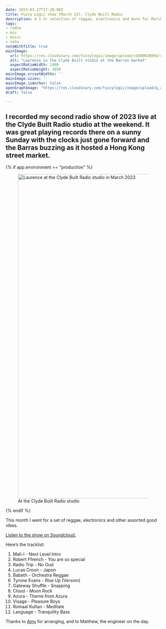 ```yaml
---
date: 2023-03-27T17:20:00Z
title: Fuzzy Logic show (March 23), Clyde Built Radio
description: A 1 hr selection of reggae, electronics and more for March
tags:
- radio
- mix
- music
- note
noteWithTitle: true
mainImage:
  url: https://res.cloudinary.com/fuzzylogic/image/upload/v1680028894/clyde_1400_mar2023_mozjpg_iejw5x.jpg
  alt: "Laurence in the Clyde Built studio at the Barras market"
  aspectRatioWidth: 1400
  aspectRatioHeight: 1050
mainImage.srcsetWidths: ''
mainImage.sizes: ''
mainImage.isAnchor: false
openGraphImage: "https://res.cloudinary.com/fuzzylogic/image/upload/q_auto,f_auto,c_crop,g_north,w_1200,h_630/v1680028894/clyde_1400_mar2023_mozjpg_iejw5x.jpg"
draft: false

---
```

I recorded my second radio show of 2023 live at the Clyde Built Radio studio at the weekend. It was great playing records there on a sunny Sunday with the clocks just gone forward and the Barras buzzing as it hosted a Hong Kong street market.
---

{% if app.environment == "production" %}

<figure>
  <picture>
    <source type="image/avif" srcset="https://res.cloudinary.com/fuzzylogic/image/upload/f_avif,q_55,w_1292/v1680028894/clyde_1400_mar2023_mozjpg_iejw5x.jpg" />
    <source type="image/webp" srcset="https://res.cloudinary.com/fuzzylogic/image/upload/f_webp,q_55,w_1292/v1680028894/clyde_1400_mar2023_mozjpg_iejw5x.jpg" />
      <img class="u-full-parent-width" src="https://res.cloudinary.com/fuzzylogic/image/upload/f_jpg,q_auto,w_1292/v1680028894/clyde_1400_mar2023_mozjpg_iejw5x.jpg" width="1400" height="1050" alt="Laurence at the Clyde Built Radio studio in March 2023" loading="lazy" decoding="async" />
  </picture>
  <figcaption>At the Clyde Built Radio studio</figcaption>
</figure>

{% endif %}

This month I went for a set of reggae, electronics and other assorted good vibes.

[Listen to the show on Soundcloud.](https://soundcloud.com/clydebuiltradio/fuzzy-logic-w-laurence-1)

Here’s the tracklist:

1. Mali-I - Next Level Intro
1. Robert Ffrench - You are so special
1. Radio Trip - No Oud
1. Lucas Croon - Japon
1. Babeth - Orchestra Reggae
1. Tyrone Evans - Rise Up (Version)
1. Gateway Shuffle - Snapping
1. Cloud - Moon Rock
1. Azura - Theme from Azura
1. Visage - Pleasure Boys
1. Romaal Kultan - Meditate
1. Language - Tranquility Bass

Thanks to [Amy](https://www.instagram.com/a.rodger.s/) for arranging, and to Matthew, the engineer on the day.
